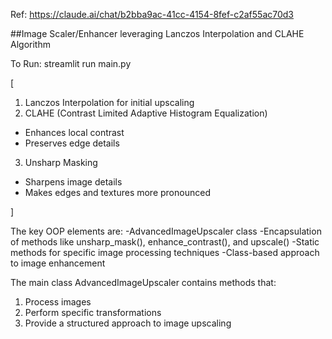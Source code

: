 Ref: https://claude.ai/chat/b2bba9ac-41cc-4154-8fef-c2af55ac70d3

##Image Scaler/Enhancer leveraging Lanczos Interpolation and CLAHE Algorithm

To Run: streamlit run main.py

[

1. Lanczos Interpolation for initial upscaling
2. CLAHE (Contrast Limited Adaptive Histogram Equalization)
- Enhances local contrast
- Preserves edge details

3. Unsharp Masking
- Sharpens image details
- Makes edges and textures more pronounced

]

The key OOP elements are:
-AdvancedImageUpscaler class
-Encapsulation of methods like unsharp_mask(), enhance_contrast(), and upscale()
-Static methods for specific image processing techniques
-Class-based approach to image enhancement

The main class AdvancedImageUpscaler contains methods that:
1. Process images
2. Perform specific transformations
3. Provide a structured approach to image upscaling